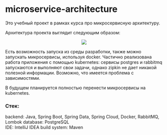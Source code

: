 # microservice-architecture

Это учебный проект в рамках курса про микросервисную архитектуру.

Архитектура проекта выглядит следующим образом:

<p align="center">
  <kbd>
    <img src="https://github.com/DmitryKotx/microservice_architecture/assets/109358996/e82f036d-973d-43ac-a11c-72e4da04be2a"/>
  </kbd>
</p>

Есть возможность запуска из среды разработки, также можно запускать микросервисы, используя docker.
Частично реализована работа приложения с помощью kubernetes: сервисы postgres и rabbitmq запускаются и выполняют свои задачи, 
однако zipkin не дает никакой полезной информации. Возможно, что имеется проблема с зависимостями.

В будущем планируется полностью перенести микросервисы на kubernetes.

### Стек:

backend: Java, Spring Boot, Spring Data, Spring Cloud, Docker, RabbitMQ, Lombok
database: PostgreSQL  
IDE: IntelliJ IDEA
build system: Maven  
